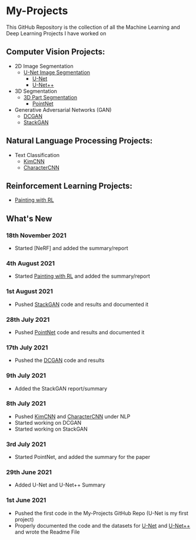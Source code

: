# My-Projects

This GitHub Repository is the collection of all the Machine Learning and Deep Learning Projects I have worked on

## Computer Vision Projects: 
  * 2D Image Segmentation
    * [U-Net Image Segmentation](https://github.com/Vinayak-VG/My-Projects/tree/main/Computer_Vision_Projects/2D_Image_Segmentation/U-Net_Image_Segmentation)
      * [U-Net](https://github.com/Vinayak-VG/My-Projects/tree/main/Computer_Vision_Projects/2D_Image_Segmentation/U-Net_Image_Segmentation/U-Net)
      * [U-Net++](https://github.com/Vinayak-VG/My-Projects/tree/main/Computer_Vision_Projects/2D_Image_Segmentation/U-Net_Image_Segmentation/U-Net%2B%2B)
  * 3D Segmentation
    * [3D Part Segmentation](https://github.com/Vinayak-VG/My-Projects/tree/main/Computer_Vision_Projects/3D_Segmentation/3D_Part_Segmentation)
      * [PointNet](https://github.com/Vinayak-VG/My-Projects/tree/main/Computer_Vision_Projects/3D_Segmentation/3D_Part_Segmentation/PointNet)
  * Generative Adversarial Networks (GAN)
    * [DCGAN](https://github.com/Vinayak-VG/My-Projects/tree/main/Computer_Vision_Projects/Generative_Adversarial_Networks-GAN/DCGAN)
    * [StackGAN](https://github.com/Vinayak-VG/My-Projects/tree/main/Computer_Vision_Projects/Generative_Adversarial_Networks-GAN/StackGAN)

## Natural Language Processing Projects:
  * Text Classification
    * [KimCNN](https://github.com/Vinayak-VG/My-Projects/tree/main/Natural_Language_Processing/Text_Classification/KimCNN)
    * [CharacterCNN](https://github.com/Vinayak-VG/My-Projects/tree/main/Natural_Language_Processing/Text_Classification/CharacterCNN)     

## Reinforcement Learning Projects:
  * [Painting with RL](https://github.com/Vinayak-VG/My-Projects/tree/main/Reinforcement%20Learning/Painting%20with%20RL)


## What's New

### 18th November 2021

  * Started [NeRF] and added the summary/report

### 4th August 2021

  * Started [Painting with RL](https://github.com/Vinayak-VG/My-Projects/tree/main/Reinforcement%20Learning/Painting%20with%20RL) and added the summary/report

### 1st August 2021

  * Pushed [StackGAN](https://github.com/Vinayak-VG/My-Projects/tree/main/Computer_Vision_Projects/Generative_Adversarial_Networks-GAN/StackGAN) code and results and documented it

### 28th July 2021

  * Pushed [PointNet](https://github.com/Vinayak-VG/My-Projects/tree/main/Computer_Vision_Projects/3D_Segmentation/3D_Part_Segmentation/PointNet) code and results and documented it

### 17th July 2021

  * Pushed the [DCGAN](https://github.com/Vinayak-VG/My-Projects/tree/main/Computer_Vision_Projects/Generative_Adversarial_Networks-GAN/DCGAN) code and results 
 
### 9th July 2021

  * Added the StackGAN report/summary
 
### 8th July 2021
  
  * Pushed [KimCNN](https://github.com/Vinayak-VG/My-Projects/tree/main/Natural_Language_Processing/Text_Classification/KimCNN) and [CharacterCNN](https://github.com/Vinayak-VG/My-Projects/tree/main/Natural_Language_Processing/Text_Classification/CharacterCNN) under NLP
  * Started working on DCGAN
  * Started working on StackGAN

### 3rd July 2021
  
  * Started PointNet, and added the summary for the paper

### 29th June 2021

  * Added U-Net and U-Net++ Summary

### 1st June 2021

  * Pushed the first code in the My-Projects GitHub Repo (U-Net is my first project)  
  * Properly documented the code and the datasets for [U-Net](https://github.com/Vinayak-VG/My-Projects/tree/main/Computer_Vision_Projects/2D_Image_Segmentation/U-Net_Image_Segmentation/U-Net) and [U-Net++](https://github.com/Vinayak-VG/My-Projects/tree/main/Computer_Vision_Projects/2D_Image_Segmentation/U-Net_Image_Segmentation/U-Net%2B%2B) and wrote the Readme File
